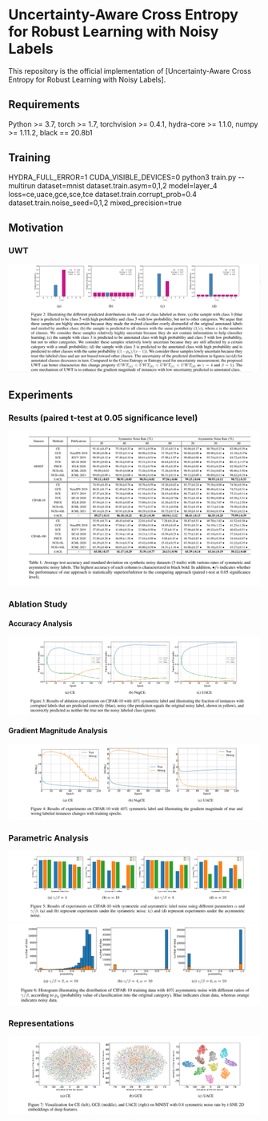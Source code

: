 # Uncertainty-Aware Cross Entropy for Robust Learning with Noisy Labels
This repository is the official implementation of [Uncertainty-Aware Cross Entropy for Robust Learning with Noisy Labels].

## Requirements
Python >= 3.7, torch >= 1.7, torchvision >= 0.4.1, hydra-core >= 1.1.0, numpy >= 1.11.2, black == 20.8b1

## Training

HYDRA_FULL_ERROR=1 CUDA_VISIBLE_DEVICES=0 python3 train.py --multirun dataset=mnist dataset.train.asym=0,1,2 model=layer_4 loss=ce,uace,gce,sce,tce dataset.train.corrupt_prob=0.4 dataset.train.noise_seed=0,1,2 mixed_precision=true

## Motivation

### UWT 
![Figure2](doc/Figure2.png)

## Experiments

### Results (paired t-test at 0.05 significance level)
![Tabel](doc/Table1.png)

### Ablation Study 
#### Accuracy Analysis
![Figure3](doc/Figure3.png)
#### Gradient Magnitude Analysis
![Figure4](doc/Figure4.png)

### Parametric Analysis
![Figure5](doc/Figure5.png)
![Figure6](doc/Figure6.png)


### Representations
![Figure7](doc/Figure7.png)
